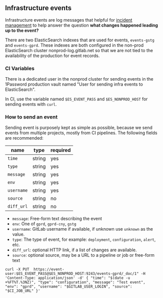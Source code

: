 ## Infrastructure events

Infrastructure events are log messages that helpful for [incident management](https://about.gitlab.com/handbook/engineering/infrastructure/incident-management/) to help answer the question **what changes happened leading up to the event?**

There are two ElasticSearch indexes that are used for events, `events-gstg` and `events-gprd`.
These indexes are both configured in the non-prod ElasticSearch cluster nonprod-log.gitlab.net so that we are not tied to the availability of the production for event records.

### CI Variables

There is a dedicated user in the nonprod cluster for sending events in the 1Password production vault named "User for sending infra events to ElasticSearch".

In CI, use the variable named `$ES_EVENT_PASS` and `$ES_NONPROD_HOST` for sending events with `curl`.

### How to send an event

Sending event is purposely kept as simple as possible, because we send events from multiple projects, mostly from CI pipelines.
The following fields are recommended:

| name      | type | required |
| ---       | ---  | --- |
| `time`    | string | yes |
| `type`    | string | yes |
| `message` | string | yes |
| `env`     | string | yes |
| `username`    | string | yes |
| `source`  | string | no |
| `diff_url`    | string | no |

* `message`: Free-form text describing the event
* `env`: One of `gprd`, `gprd-cny`, `gstg`
* `username`: GitLab username if available, if unknown use `unknown` as the value.
* `type`: The type of event, for example: `deployment`, `configuration`, `alert`, etc.
* `diff_url`: optional HTTP link, if a list of changes are available.
* `source`: optional source, may be a URL to a pipeline or job or free-form text

```
curl -X PUT  https://event-user:$ES_EVENT_PASS@$ES_NONPROD_HOST:9243/events-gprd/_doc/1" -H 'Content-Type: application/json' -d' { "time": "$(date -u +%FT%T.%3NZ)", "type": "configuration", "message": "Test event", "env": "gprd", "username": "$GITLAB_USER_LOGIN", "source": "$CI_JOB_URL" }'
```
